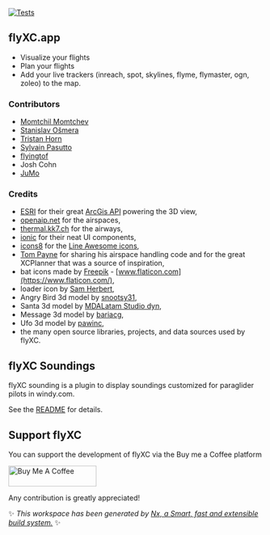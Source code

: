 [![Tests](https://github.com/vicb/flyxc/actions/workflows/node.js.yml/badge.svg)](https://github.com/vicb/flyxc/actions/workflows/node.js.yml)

## flyXC.app

- Visualize your flights
- Plan your flights
- Add your live trackers (inreach, spot, skylines, flyme, flymaster, ogn, zoleo) to the map.

### Contributors

- [Momtchil Momtchev](https://github.com/mmomtchev)
- [Stanislav Ošmera](https://github.com/osmeras)
- [Tristan Horn](https://github.com/tris)
- [Sylvain Pasutto](https://github.com/spasutto)
- [flyingtof](https://github.com/flyingtof)
- Josh Cohn
- [JuMo](https://github.com/jujumo)

### Credits

- [ESRI](https://www.esri.com/) for their great [ArcGis API](https://developers.arcgis.com/javascript/) powering the 3D view,
- [openaip.net](http://openaip.net/) for the airspaces,
- [thermal.kk7.ch](https://thermal.kk7.ch/) for the airways,
- [ionic](https://ionicframework.com/) for their neat UI components,
- [icons8](https://icons8.com/) for the [Line Awesome icons](https://github.com/icons8/line-awesome),
- [Tom Payne](https://github.com/twpayne) for sharing his airspace handling code and for the great XCPlanner that was a source of inspiration,
- bat icons made by [Freepik](https://www.flaticon.com/authors/freepik) - [www.flaticon.com](https://www.flaticon.com/),
- loader icon by [Sam Herbert](https://github.com/SamHerbert/SVG-Loaders/blob/master/svg-loaders/three-dots.svg),
- Angry Bird 3d model by [snootsy31](https://sketchfab.com/snootsy31),
- Santa 3d model by [MDALatam Studio dyn](https://sketchfab.com/minego90),
- Message 3d model by [bariacg](https://sketchfab.com/bariacg),
- Ufo 3d model by [pawinc](https://sketchfab.com/demarerik),
- the many open source libraries, projects, and data sources used by flyXC.

## flyXC Soundings

flyXC sounding is a plugin to display soundings customized for paraglider pilots in windy.com.

See the [README](https://github.com/vicb/flyxc/blob/master/libs/windy-sounding/README.md) for details.

## Support flyXC

You can support the development of flyXC via the Buy me a Coffee platform

<a href="https://www.buymeacoffee.com/vic.b" target="_blank"><img src="https://cdn.buymeacoffee.com/buttons/default-orange.png" alt="Buy Me A Coffee" height="41" width="174"></a>

Any contribution is greatly appreciated!

✨ _This workspace has been generated by [Nx, a Smart, fast and extensible build system.](https://nx.dev)_ ✨
